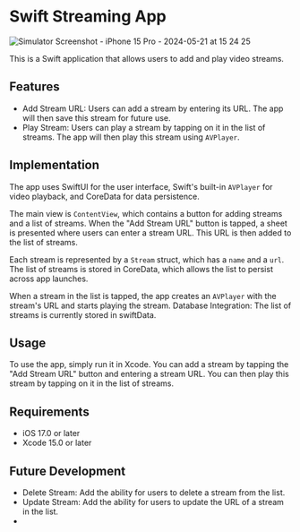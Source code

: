 # Swift Streaming App
![Simulator Screenshot - iPhone 15 Pro - 2024-05-21 at 15 24 25](https://github.com/a-elnajjar/VideoPlayerStream/assets/338095/752c69a9-aca5-4661-afd6-6975709178a5)

This is a Swift application that allows users to add and play video streams.

## Features

- Add Stream URL: Users can add a stream by entering its URL. The app will then save this stream for future use.
- Play Stream: Users can play a stream by tapping on it in the list of streams. The app will then play this stream using `AVPlayer`.

## Implementation

The app uses SwiftUI for the user interface, Swift's built-in `AVPlayer` for video playback, and CoreData for data persistence.

The main view is `ContentView`, which contains a button for adding streams and a list of streams. When the "Add Stream URL" button is tapped, a sheet is presented where users can enter a stream URL. This URL is then added to the list of streams.

Each stream is represented by a `Stream` struct, which has a `name` and a `url`. The list of streams is stored in CoreData, which allows the list to persist across app launches.

When a stream in the list is tapped, the app creates an `AVPlayer` with the stream's URL and starts playing the stream.
Database Integration: The list of streams is currently stored in swiftData. 

## Usage

To use the app, simply run it in Xcode. You can add a stream by tapping the "Add Stream URL" button and entering a stream URL. You can then play this stream by tapping on it in the list of streams.

## Requirements

- iOS 17.0 or later
- Xcode 15.0 or later

## Future Development

- Delete Stream: Add the ability for users to delete a stream from the list.
- Update Stream: Add the ability for users to update the URL of a stream in the list.
-
